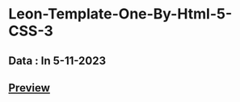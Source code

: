 # Leon-Template-One-By-Html-5-CSS-3
Data : In 5-11-2023
---
## [Preview](https://sayedbakeer3.github.io/Leon-Template-One-By-Html-5-CSS-3/)
